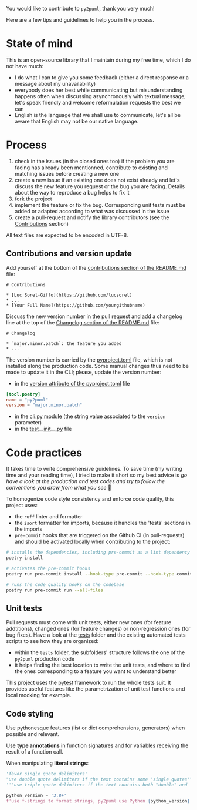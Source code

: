 
You would like to contribute to `py2puml`, thank you very much!

Here are a few tips and guidelines to help you in the process.

# State of mind

This is an open-source library that I maintain during my free time, which I do not have much:

* I do what I can to give you some feedback (either a direct response or a message about my unavailability)
* everybody does her best while communicating but misunderstanding happens often when discussing asynchronously with textual message; let's speak friendly and welcome reformulation requests the best we can
* English is the language that we shall use to communicate, let's all be aware that English may not be our native language.

# Process

1. check in the issues (in the closed ones too) if the problem you are facing has already been mentionned, contribute to existing and matching issues before creating a new one
1. create a new issue if an existing one does not exist already and let's discuss the new feature you request or the bug you are facing.
Details about the way to reproduce a bug helps to fix it
1. fork the project
1. implement the feature or fix the bug.
Corresponding unit tests must be added or adapted according to what was discussed in the issue
1. create a pull-request and notify the library contributors (see the [Contributions](README.md#contributions) section)

All text files are expected to be encoded in UTF-8.

## Contributions and version update

Add yourself at the bottom of the [contributions section of the README.md](README.md#contributions) file:

```text
# Contributions

* [Luc Sorel-Giffo](https://github.com/lucsorel)
* ...
* [Your Full Name](https://github.com/yourgithubname)
```

Discuss the new version number in the pull request and add a changelog line at the top of the [Changelog section of the README.md](README.md#changelog) file:

```text
# Changelog

* `major.minor.patch`: the feature you added
* ...
```

The version number is carried by the [pyproject.toml](pyproject.toml) file, which is not installed along the production code.
Some manual changes thus need to be made to update it in the CLI; please, update the version number:

- in the [version attribute of the pyproject.toml](pyproject.toml#L3) file

```toml
[tool.poetry]
name = "py2puml"
version = "major.minor.patch"
```

- in the [cli.py module](py2puml/cli.py#L12) (the string value associated to the `version` parameter)
- in the [test__init__.py](tests/py2puml/test__init__.py#L5) file


# Code practices

It takes time to write comprehensive guidelines.
To save time (my writing time and your reading time), I tried to make it short so my best advice is _go have a look at the production and test codes and try to follow the conventions you draw from what you see_ 🙂

To homogenize code style consistency and enforce code quality, this project uses:

- the `ruff` linter and formatter
- the `isort` formatter for imports, because it handles the 'tests' sections in the imports
- `pre-commit` hooks that are triggered on the Github CI (in pull-requests) and should be activated locally when contributing to the project:

```sh
# installs the dependencies, including pre-commit as a lint dependency
poetry install

# activates the pre-commit hooks
poetry run pre-commit install --hook-type pre-commit --hook-type commit-msg

# runs the code quality hooks on the codebase
poetry run pre-commit run --all-files
```

## Unit tests

Pull requests must come with unit tests, either new ones (for feature addtitions), changed ones (for feature changes) or non-regression ones (for bug fixes).
Have a look at the [tests](tests/) folder and the existing automated tests scripts to see how they are organized:

* within the `tests` folder, the subfolders' structure follows the one of the `py2puml` production code
* it helps finding the best location to write the unit tests, and where to find the ones corresponding to a feature you want to understand better

This project uses the [pytest](https://docs.pytest.org) framework to run the whole tests suit.
It provides useful features like the parametrization of unit test functions and local mocking for example.

## Code styling

Use pythonesque features (list or dict comprehensions, generators) when possible and relevant.

Use **type annotations** in function signatures and for variables receiving the result of a function call.

When manipulating **literal strings**:

```python
'favor single quote delimiters'
"use double quote delimiters if the text contains some 'single quotes'"
'''use triple quote delimiters if the text contains both "double" and 'single' quote delimiters'''

python_version = '3.8+'
f'use f-strings to format strings, py2puml use Python {python_version}'
```
